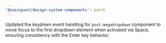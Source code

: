 ```yaml
---
'@swisspost/design-system-components': patch
---
```


Updated the keydown event handling for `post-megadropdown` component to move focus to the first dropdown element when activated via Space, ensuring consistency with the Enter key behavior.
